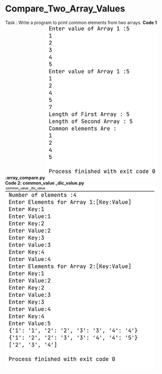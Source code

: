 # Compare_Two_Array_Values
Task : Write a program to print common elements from two arrays.
**Code 1 :array_compare.py**
![Test Image 1](https://github.com/Er-DevanshParikh/Compare_Two_Array_Values/blob/master/Output.PNG)
**Code 2: common_value _dic_value.py**
![Test Image 1](https://github.com/Er-DevanshParikh/Compare_Two_Array_Values/blob/master/Output_1.JPG)

